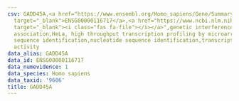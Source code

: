 ```yaml
---
csv: GADD45A,<a href="https://www.ensembl.org/Homo_sapiens/Gene/Summary?db=core;g=ENSG00000116717"
  target="_blank">ENSG00000116717</a>,<a href="https://www.ncbi.nlm.nih.gov/pubmed/17216044"
  target="_blank"><i class="fas fa-file"></i></a>",genetic interference,functional
  association,HeLa, high throughput transcription profiling by microarray,nucleotide
  sequence identification,nucleotide sequence identification,transcriptional regulation,up-regulates
  activity
data_alias: GADD45A
data_id: ENSG00000116717
data_numevidence: 1
data_species: Homo sapiens
data_taxid: '9606'
title: GADD45A
---
```

